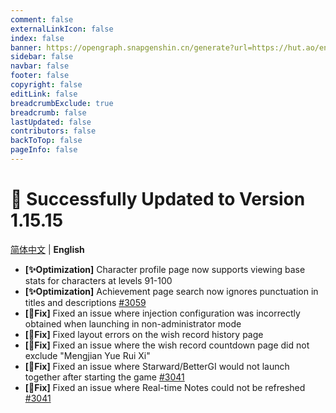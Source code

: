 ```yaml
---
comment: false
externalLinkIcon: false
index: false
banner: https://opengraph.snapgenshin.cn/generate?url=https://hut.ao/en/statements/update-log.html
sidebar: false
navbar: false
footer: false
copyright: false
editLink: false
breadcrumbExclude: true
breadcrumb: false
lastUpdated: false
contributors: false
backToTop: false
pageInfo: false
---
```


# 🎉 Successfully Updated to Version 1.15.15

[简体中文](/zh/statements/latest.html) | **English**

- **[✨Optimization]** Character profile page now supports viewing base stats for characters at levels 91-100
- **[✨Optimization]** Achievement page search now ignores punctuation in titles and descriptions [#3059](https://github.com/DGP-Studio/Snap.Hutao/issues/3059)
- **[🔨Fix]** Fixed an issue where injection configuration was incorrectly obtained when launching in non-administrator mode
- **[🔨Fix]** Fixed layout errors on the wish record history page
- **[🔨Fix]** Fixed an issue where the wish record countdown page did not exclude "Mengjian Yue Rui Xi"
- **[🔨Fix]** Fixed an issue where Starward/BetterGI would not launch together after starting the game [#3041](https://github.com/DGP-Studio/Snap.Hutao/issues/3041)
- **[🔨Fix]** Fixed an issue where Real-time Notes could not be refreshed [#3041](https://github.com/DGP-Studio/Snap.Hutao/issues/3065)